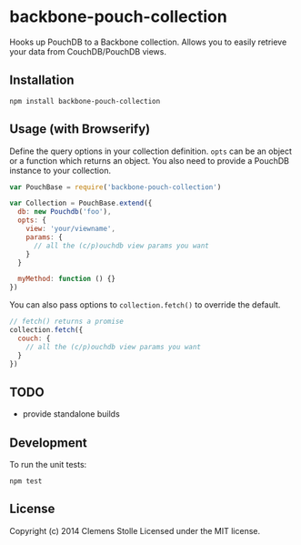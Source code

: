 backbone-pouch-collection
===

Hooks up PouchDB to a Backbone collection.
Allows you to easily retrieve your data from CouchDB/PouchDB views.

## Installation

`npm install backbone-pouch-collection`


## Usage (with Browserify)

Define the query options in your collection definition.
`opts` can be an object or a function which returns an object.
You also need to provide a PouchDB instance to your collection.

```javascript
var PouchBase = require('backbone-pouch-collection')

var Collection = PouchBase.extend({
  db: new Pouchdb('foo'),
  opts: {
    view: 'your/viewname',
    params: {
      // all the (c/p)ouchdb view params you want
    }
  }

  myMethod: function () {}
})
```

You can also pass options to `collection.fetch()` to override the
default.

```javascript
// fetch() returns a promise
collection.fetch({
  couch: {
    // all the (c/p)ouchdb view params you want
  }
})
```

## TODO

* provide standalone builds

## Development
To run the unit tests:
```shell
npm test
```

## License
Copyright (c) 2014 Clemens Stolle
Licensed under the MIT license.